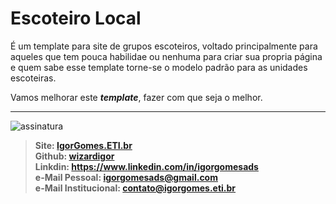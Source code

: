 # Escoteiro Local
É um template para site de grupos escoteiros, voltado principalmente para aqueles que tem pouca habilidae ou nenhuma para criar sua propria página e quem sabe esse template torne-se o modelo padrão para as unidades escoteiras.

Vamos melhorar este ***template***, fazer com que seja o melhor.

---
![assinatura](https://user-images.githubusercontent.com/51889513/138512526-05ef6818-49a7-4f5a-a16f-ffef43b26ee5.jpg)
> **Site: [IgorGomes.ETI.br](https://igorgomes.eti.br)**  
> **Github: [wizardigor](https://github.com/wizardigor)**  
> **Linkdin: https://www.linkedin.com/in/igorgomesads**  
> **e-Mail Pessoal: igorgomesads@gmail.com**  
> **e-Mail Institucional: contato@igorgomes.eti.br**  

